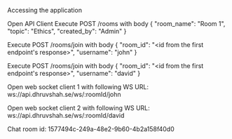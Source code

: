 Accessing the application

Open API Client Execute POST /rooms with body { "room_name": "Room 1", "topic": "Ethics", "created_by": "Admin" }

Execute POST /rooms/join with body { "room_id": "<id from the first endpoint's response>", "username": "john" }

Execute POST /rooms/join with body { "room_id": "<id from the first endpoint's response>", "username": "david" }

Open web socket client 1 with following WS URL: ws://api.dhruvshah.se/ws/:roomId/john

Open web socket client 2 with following WS URL: ws://api.dhruvshah.se/ws/:roomId/david


Chat room id: 1577494c-249a-48e2-9b60-4b2a158f40d0